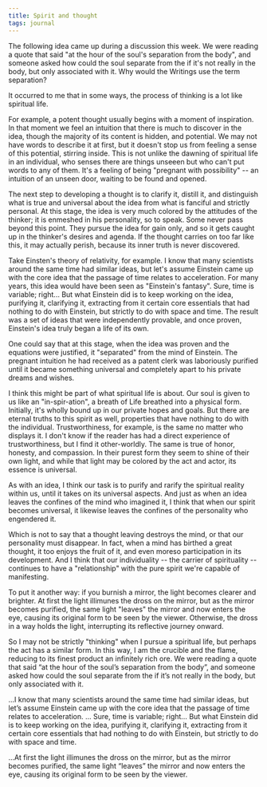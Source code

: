 ```yaml
---
title: Spirit and thought
tags: journal
---
```


The following idea came up during a discussion this week.  We were reading a quote that said "at the hour of the soul's separation from the body", and someone asked how could the soul separate from the if it's not really in the body, but only associated with it.  Why would the Writings use the term separation?

<!--more-->
It occurred to me that in some ways, the process of thinking is a lot like spiritual life.

For example, a potent thought usually begins with a moment of inspiration.  In that moment we feel an intuition that there is much to discover in the idea, though the majority of its content is hidden, and potential.  We may not have words to describe it at first, but it doesn't stop us from feeling a sense of this potential, stirring inside.  This is not unlike the dawning of spiritual life in an individual, who senses there are things unseeen but who can't put words to any of them.  It's a feeling of being "pregnant with possibility" -- an intuition of an unseen door, waiting to be found and opened.

The next step to developing a thought is to clarify it, distill it, and distinguish what is true and universal about the idea from what is fanciful and strictly personal.  At this stage, the idea is very much colored by the attitudes of the thinker; it is enmeshed in his personality, so to speak.  Some never pass beyond this point.  They pursue the idea for gain only, and so it gets caught up in the thinker's desires and agenda.  If the thought carries on too far like this, it may actually perish, because its inner truth is never discovered.

Take Einsten's theory of relativity, for example.  I know that many scientists around the same time had similar ideas, but let's assume Einstein came up with the core idea that the passage of time relates to acceleration.  For many years, this idea would have been seen as "Einstein's fantasy".  Sure, time is variable; right...  But what Einstein did is to keep working on the idea, purifying it, clarifying it, extracting from it certain core essentials that had nothing to do with Einstein, but strictly to do with space and time.  The result was a set of ideas that were independently provable, and once proven, Einstein's idea truly began a life of its own.

One could say that at this stage, when the idea was proven and the equations were justified, it "separated" from the mind of Einstein.  The pregnant intuition he had received as a patent clerk was laboriously purified until it became something universal and completely apart to his private dreams and wishes.

I think this might be part of what spiritual life is about.  Our soul is given to us like an "in-spir-ation", a breath of Life breathed into a physical form.  Initially, it's wholly bound up in our private hopes and goals.  But there are eternal truths to this spirit as well, properties that have nothing to do with the individual.  Trustworthiness, for example, is the same no matter who displays it.  I don't know if the reader has had a direct experience of trustworthiness, but I find it other-worldly.  The same is true of honor, honesty, and compassion.  In their purest form they seem to shine of their own light, and while that light may be colored by the act and actor, its essence is universal.

As with an idea, I think our task is to purify and rarify the spiritual reality within us, until it takes on its universal aspects.  And just as when an idea leaves the confines of the mind who imagined it, I think that when our spirit becomes universal, it likewise leaves the confines of the personality who engendered it.

Which is not to say that a thought leaving destroys the mind, or that our personality must disappear.  In fact, when a mind has birthed a great thought, it too enjoys the fruit of it, and even moreso participation in its development.  And I think that our individuality -- the carrier of spirituality -- continues to have a "relationship" with the pure spirit we're capable of manifesting.

To put it another way: if you burnish a mirror, the light becomes clearer and brighter.  At first the light illimunes the dross on the mirror, but as the mirror becomes purified, the same light "leaves" the mirror and now enters the eye, causing its original form to be seen by the viewer.  Otherwise, the dross in a way holds the light, interrupting its reflective journey onward.

So I may not be strictly "thinking" when I pursue a spiritual life, but perhaps the act has a similar form.  In this way, I am the crucible and the flame, reducing to its finest product an infinitely rich ore.
We were reading a quote that said &#8220;at the hour of the soul&#8217;s separation from the body&#8221;, and someone asked how could the soul separate from the if it&#8217;s not really in the body, but only associated with it.

...I know that many scientists around the same time had similar ideas, but let&#8217;s assume Einstein came up with the core idea that the passage of time relates to acceleration.  ...  Sure, time is variable; right&#8230;  But what Einstein did is to keep working on the idea, purifying it, clarifying it, extracting from it certain core essentials that had nothing to do with Einstein, but strictly to do with space and time.

...At first the light illimunes the dross on the mirror, but as the mirror becomes purified, the same light &#8220;leaves&#8221; the mirror and now enters the eye, causing its original form to be seen by the viewer.

